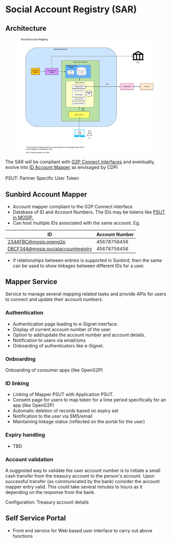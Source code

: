 # Social Account Registry (SAR)

## Architecture



<figure><img src="https://raw.githubusercontent.com/OpenG2P/openg2p-documentation/1.1/.gitbook/assets/social-account-registry.png" alt=""><figcaption></figcaption></figure>

The SAR will be compliant with [G2P Connect interfaces](https://github.com/G2P-Connect/specs/blob/draft/api/g2p-mapper.yaml) and eventually, evolve into [ID Account Mapper](https://g2pconnect.cdpi.dev/protocol/interfaces/beneficiary-management/mapper-architecture) as envisaged by CDPI \
\
PSUT: Partner Specific User Token

## Sunbird Account Mapper

* Account mapper compliant to the G2P Connect interface
* Database of ID and Account Numbers. The IDs may be tokens like [PSUT in MOSIP.](https://docs.mosip.io/1.2.0/id-lifecycle-management/identifiers#token-id-psut-partner-specific-user-token)
* Can host multiple IDs associated with the same account. Eg.&#x20;



| ID                                  | Account Number |
| ----------------------------------- | -------------- |
| 234AFBC@mosip.openg2p               | 45678756456    |
| DBCF34A@mosip.socialaccountregistry | 45678756456    |

* If relationships between entries is supported in Sunbird, then the same can be used to show linkages between different IDs for a user.

## Mapper Service

Service to manage several mapping related tasks and provide APIs for users to connect and update their account numbers.

### Authentication

* Authentication page leading to e-Signet interface.
* Display of current account number of the user.
* Option to add/update the account number and account details.
* Notification to users via email/sms
* Onboarding of authenticators like e-Signet.

### Onboarding&#x20;

Onboarding of consumer apps (like OpenG2P)

### ID linking

* Linking of Mapper PSUT with Application PSUT.
* Consent page for users to map token for a time period specifically for an app (like OpenG2P)
* Automatic deletion of records based on expiry set
* Notification to the user via SMS/email
* Maintaining linkage status (reflected on the portal for the user)

### Expiry handling

* TBD&#x20;

### Account validation&#x20;

A suggested way to validate the user account number is to initiate a small cash transfer from the treasury account to the person's account. Upon successful transfer (as communicated by the bank) consider the account mapper entry valid. This could take several minutes to hours as it depending on the response from the bank.&#x20;

Configuration: Treasury account details&#x20;

## Self Service Portal

* Front end service for Web based user interface to carry out above functions





##
